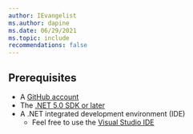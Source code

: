 ```yaml
---
author: IEvangelist
ms.author: dapine
ms.date: 06/29/2021
ms.topic: include
recommendations: false
---
```


## Prerequisites

- A [GitHub account](https://github.com/join)
- The [.NET 5.0 SDK or later](https://dotnet.microsoft.com/download/dotnet)
- A .NET integrated development environment (IDE)
  - Feel free to use the [Visual Studio IDE](https://visualstudio.microsoft.com)
